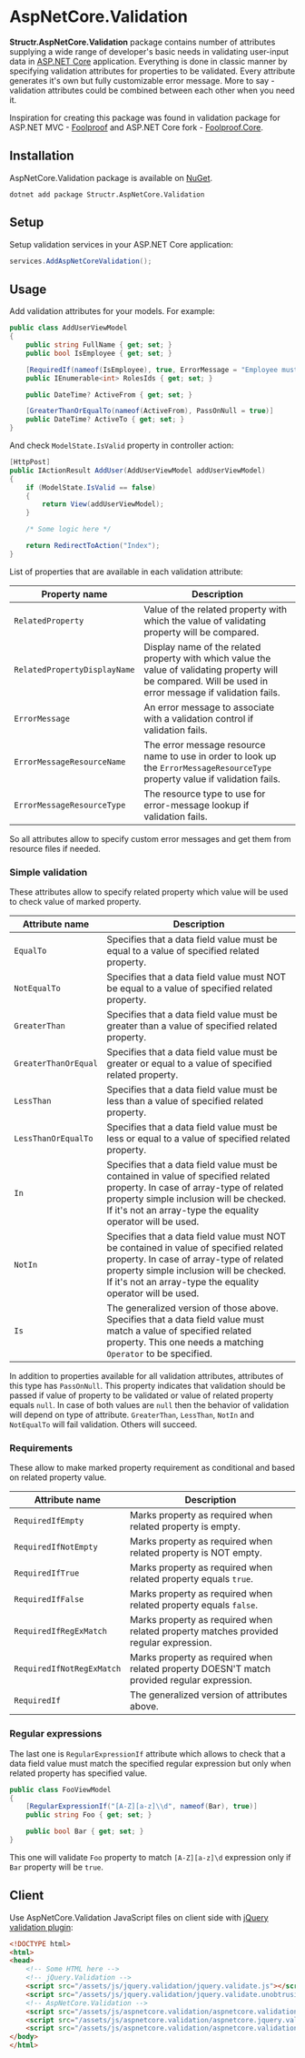 # AspNetCore.Validation

**Structr.AspNetCore.Validation** package contains number of attributes supplying a wide range of developer's basic needs in validating user-input data in [ASP.NET Core](https://docs.microsoft.com/en-us/aspnet/core/introduction-to-aspnet-core) application. Everything is done in classic manner by specifying validation attributes for properties to be validated. Every attribute generates it's own but fully customizable error message. More to say - validation attributes could be combined between each other when you need it. 

Inspiration for creating this package was found in validation package for ASP.NET MVC - [Foolproof](https://github.com/leniel/foolproof) and ASP.NET Core fork - [Foolproof.Core](https://github.com/rpgkaiser/FoolProof.Core).

## Installation

AspNetCore.Validation package is available on [NuGet](https://www.nuget.org/packages/Structr.AspNetCore.Validation/). 

```
dotnet add package Structr.AspNetCore.Validation
```

## Setup

Setup validation services in your ASP.NET Core application:

```csharp
services.AddAspNetCoreValidation();
```

## Usage

Add validation attributes for your models. For example:

```csharp
public class AddUserViewModel
{
    public string FullName { get; set; }
    public bool IsEmployee { get; set; }

    [RequiredIf(nameof(IsEmployee), true, ErrorMessage = "Employee must have some role.")]
    public IEnumerable<int> RolesIds { get; set; }

    public DateTime? ActiveFrom { get; set; }

    [GreaterThanOrEqualTo(nameof(ActiveFrom), PassOnNull = true)]
    public DateTime? ActiveTo { get; set; }
}
```

And check `ModelState.IsValid` property in controller action:

```csharp
[HttpPost]
public IActionResult AddUser(AddUserViewModel addUserViewModel)
{
    if (ModelState.IsValid == false)
    {
        return View(addUserViewModel);
    }

    /* Some logic here */

    return RedirectToAction("Index");
}
```

List of properties that are available in each validation attribute:

| Property name | Description |
| --- | --- |
| `RelatedProperty` | Value of the related property with which the value of validating property will be compared.
| `RelatedPropertyDisplayName` | Display name of the related property with which value the value of validating property will be compared. Will be used in error message if validation fails.
| `ErrorMessage` | An error message to associate with a validation control if validation fails.
| `ErrorMessageResourceName` | The error message resource name to use in order to look up the `ErrorMessageResourceType` property value if validation fails.
| `ErrorMessageResourceType` | The resource type to use for error-message lookup if validation fails.

So all attributes allow to specify custom error messages and get them from resource files if needed.

### Simple validation

These attributes allow to specify related property which value will be used to check value of marked property.

| Attribute name | Description |
| --- | --- |
| `EqualTo` | Specifies that a data field value must be equal to a value of specified related property.
| `NotEqualTo` | Specifies that a data field value must NOT be equal to a value of specified related property.
| `GreaterThan` | Specifies that a data field value must be greater than a value of specified related property.
| `GreaterThanOrEqual` | Specifies that a data field value must be greater or equal to a value of specified related property.
| `LessThan` | Specifies that a data field value must be less than a value of specified related property.
| `LessThanOrEqualTo` | Specifies that a data field value must be less or equal to a value of specified related property.
| `In` | Specifies that a data field value must be contained in value of specified related property. In case of array-type of related property simple inclusion will be checked. If it's not an array-type the equality operator will be used.
| `NotIn` | Specifies that a data field value must NOT be contained in value of specified related property. In case of array-type of related property simple inclusion will be checked. If it's not an array-type the equality operator will be used.
| `Is` | The generalized version of those above. Specifies that a data field value must match a value of specified related property. This one needs a matching `Operator` to be specified.

In addition to properties available for all validation attributes, attributes of this type has `PassOnNull`. This property indicates that validation should be passed if value of property to be validated or value of related property equals `null`. In case of both values are `null` then the behavior of validation will depend on type of attribute. `GreaterThan`, `LessThan`, `NotIn` and `NotEqualTo` will fail validation. Others will succeed.

### Requirements

These allow to make marked property requirement as conditional and based on related property value.

| Attribute name | Description |
| --- | --- |
| `RequiredIfEmpty` | Marks property as required when related property is empty.
| `RequiredIfNotEmpty` | Marks property as required when related property is NOT empty.
| `RequiredIfTrue` | Marks property as required when related property equals `true`.
| `RequiredIfFalse` | Marks property as required when related property equals `false`.
| `RequiredIfRegExMatch` | Marks property as required when related property matches provided regular expression.
| `RequiredIfNotRegExMatch` | Marks property as required when related property DOESN'T match provided regular expression.
| `RequiredIf` | The generalized version of attributes above.

### Regular expressions

The last one is `RegularExpressionIf` attribute which allows to check that a data field value must match the specified regular expression but only when related property has specified value.

```csharp
public class FooViewModel
{
    [RegularExpressionIf("[A-Z][a-z]\\d", nameof(Bar), true)]
    public string Foo { get; set; }

    public bool Bar { get; set; }
}
```

This one will validate `Foo` property to match `[A-Z][a-z]\d` expression only if `Bar` property will be `true`.

## Client

Use AspNetCore.Validation JavaScript files on client side with [jQuery validation plugin](https://github.com/jquery-validation/jquery-validation):

```html
<!DOCTYPE html>
<html>
<head>
    <!-- Some HTML here -->
    <!-- jQuery.Validation -->
    <script src="/assets/js/jquery.validation/jquery.validate.js"></script>
    <script src="/assets/js/jquery.validation/jquery.validate.unobtrusive.js"></script>
    <!-- AspNetCore.Validation -->
    <script src="/assets/js/aspnetcore.validation/aspnetcore.validation.js"></script>    
    <script src="/assets/js/aspnetcore.validation/aspnetcore.jquery.validation.js"></script>
    <script src="/assets/js/aspnetcore.validation/aspnetcore.validation.unobtrusive.js"></script>
</body>
</html>
```